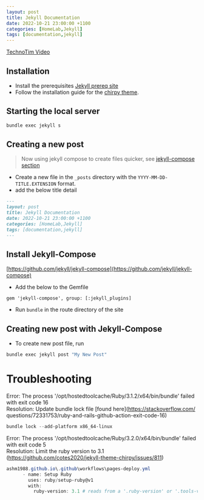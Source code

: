 ```yaml
---
layout: post
title: Jekyll Documentation
date: 2022-10-21 23:00:00 +1100
categories: [HomeLab,Jekyll]
tags: [documentation,jekyll]
---
```


[TechnoTim Video](https://www.youtube.com/watch?v=F8iOU1ci19Q)

## Installation 
- Install the prerequisites [Jekyll prereq site](https://jekyllrb.com/docs/installation/)
- Follow the installation guide for the [chirpy theme](https://github.com/cotes2020/jekyll-theme-chirpy).

## Starting the local server 
```bash
bundle exec jekyll s
```

## Creating a new post

> Now using jekyll compose to create files quicker, see [jekyll-compose section](#creating-new-post-with-jekyll-compose)

- Create a new file in the `_posts` directory with the `YYYY-MM-DD-TITLE.EXTENSION` format. 
- add the below title detail
```markdown
---
layout: post
title: Jekyll Documentation
date: 2022-10-21 23:00:00 +1100
categories: [HomeLab,Jekyll]
tags: [documentation,jekyll]
---
```

## Install Jekyll-Compose
[https://github.com/jekyll/jekyll-compose](https://github.com/jekyll/jekyll-compose)  
- Add the below to the Gemfile
```
gem 'jekyll-compose', group: [:jekyll_plugins]
```
- Run `bundle` in the route directory of the site

## Creating new post with Jekyll-Compose

- To create new post file, run 
```powershell
bundle exec jekyll post "My New Post"
```

# Troubleshooting
Error: The process '/opt/hostedtoolcache/Ruby/3.1.2/x64/bin/bundle' failed with exit code 16  
Resolution: Update bundle lock file [found here](https://stackoverflow.com/ questions/72331753/ruby-and-rails-github-action-exit-code-16)
```powershell
bundle lock --add-platform x86_64-linux
```
Error: The process '/opt/hostedtoolcache/Ruby/3.2.0/x64/bin/bundle' failed with exit code 5  
Resolution: Limit the ruby version to 3.1 (https://github.com/cotes2020/jekyll-theme-chirpy/issues/811)
```powershell
ashm1988.github.io\.github\workflows\pages-deploy.yml
      - name: Setup Ruby
        uses: ruby/setup-ruby@v1
        with:
          ruby-version: 3.1 # reads from a '.ruby-version' or '.tools-version' file if 'ruby-version' is omitted
```
